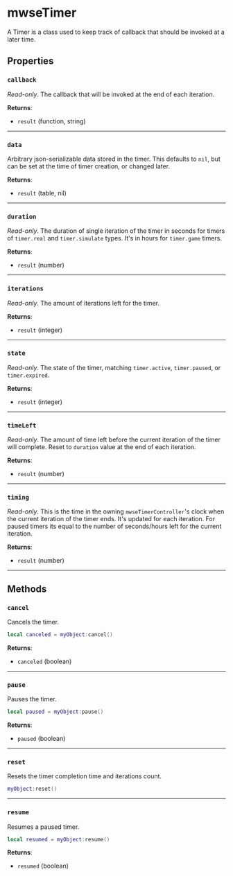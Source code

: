 # mwseTimer
<div class="search_terms" style="display: none">mwsetimer</div>

<!---
	This file is autogenerated. Do not edit this file manually. Your changes will be ignored.
	More information: https://github.com/MWSE/MWSE/tree/master/docs
-->

A Timer is a class used to keep track of callback that should be invoked at a later time.

## Properties

### `callback`
<div class="search_terms" style="display: none">callback</div>

*Read-only*. The callback that will be invoked at the end of each iteration.

**Returns**:

* `result` (function, string)

***

### `data`
<div class="search_terms" style="display: none">data</div>

Arbitrary json-serializable data stored in the timer. This defaults to `nil`, but can be set at the time of timer creation, or changed later.

**Returns**:

* `result` (table, nil)

***

### `duration`
<div class="search_terms" style="display: none">duration</div>

*Read-only*. The duration of single iteration of the timer in seconds for timers of `timer.real` and `timer.simulate` types. It's in hours for `timer.game` timers.

**Returns**:

* `result` (number)

***

### `iterations`
<div class="search_terms" style="display: none">iterations</div>

*Read-only*. The amount of iterations left for the timer.

**Returns**:

* `result` (integer)

***

### `state`
<div class="search_terms" style="display: none">state</div>

*Read-only*. The state of the timer, matching `timer.active`, `timer.paused`, or `timer.expired`.

**Returns**:

* `result` (integer)

***

### `timeLeft`
<div class="search_terms" style="display: none">timeleft</div>

*Read-only*. The amount of time left before the current iteration of the timer will complete. Reset to `duration` value at the end of each iteration.

**Returns**:

* `result` (number)

***

### `timing`
<div class="search_terms" style="display: none">timing</div>

*Read-only*. This is the time in the owning `mwseTimerController`'s clock when the current iteration of the timer ends. It's updated for each iteration. For paused timers its equal to the number of seconds/hours left for the current iteration.

**Returns**:

* `result` (number)

***

## Methods

### `cancel`
<div class="search_terms" style="display: none">cancel, cel</div>

Cancels the timer.

```lua
local canceled = myObject:cancel()
```

**Returns**:

* `canceled` (boolean)

***

### `pause`
<div class="search_terms" style="display: none">pause</div>

Pauses the timer.

```lua
local paused = myObject:pause()
```

**Returns**:

* `paused` (boolean)

***

### `reset`
<div class="search_terms" style="display: none">reset</div>

Resets the timer completion time and iterations count.

```lua
myObject:reset()
```

***

### `resume`
<div class="search_terms" style="display: none">resume</div>

Resumes a paused timer.

```lua
local resumed = myObject:resume()
```

**Returns**:

* `resumed` (boolean)

